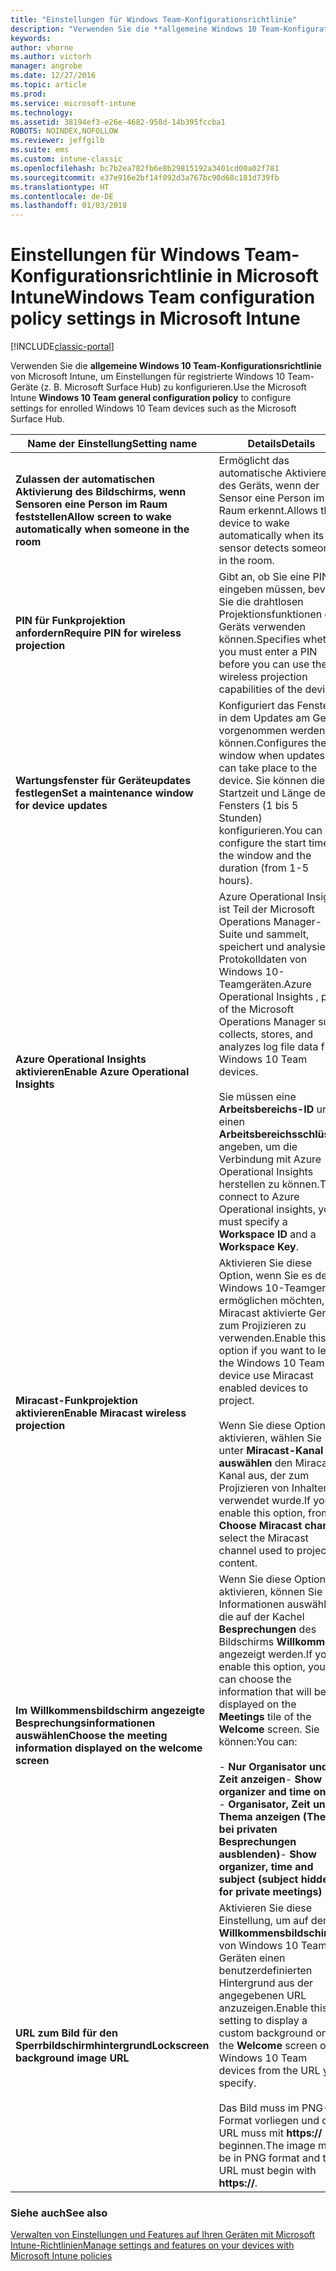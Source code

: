 ```yaml
---
title: "Einstellungen für Windows Team-Konfigurationsrichtlinie"
description: "Verwenden Sie die **allgemeine Windows 10 Team-Konfigurationsrichtlinie** von Microsoft Intune, um Einstellungen für registrierte Windows 10 Team-Geräte (z. B. Microsoft Surface Hub) zu konfigurieren."
keywords: 
author: vhorne
ms.author: victorh
manager: angrobe
ms.date: 12/27/2016
ms.topic: article
ms.prod: 
ms.service: microsoft-intune
ms.technology: 
ms.assetid: 38194ef3-e26e-4682-958d-14b395fccba1
ROBOTS: NOINDEX,NOFOLLOW
ms.reviewer: jeffgilb
ms.suite: ems
ms.custom: intune-classic
ms.openlocfilehash: bc7b2ea782fb6e8b29815192a3401cd00a02f781
ms.sourcegitcommit: e37e916e2bf14f092d3a767bc90d68c181d739fb
ms.translationtype: HT
ms.contentlocale: de-DE
ms.lasthandoff: 01/03/2018
---
```

# <a name="windows-team-configuration-policy-settings-in-microsoft-intune"></a><span data-ttu-id="97c3e-103">Einstellungen für Windows Team-Konfigurationsrichtlinie in Microsoft Intune</span><span class="sxs-lookup"><span data-stu-id="97c3e-103">Windows Team configuration policy settings in Microsoft Intune</span></span>

[!INCLUDE[classic-portal](../includes/classic-portal.md)]

<span data-ttu-id="97c3e-104">Verwenden Sie die **allgemeine Windows 10 Team-Konfigurationsrichtlinie** von Microsoft Intune, um Einstellungen für registrierte Windows 10 Team-Geräte (z. B. Microsoft Surface Hub) zu konfigurieren.</span><span class="sxs-lookup"><span data-stu-id="97c3e-104">Use the Microsoft Intune **Windows 10 Team general configuration policy** to configure settings for enrolled Windows 10 Team devices such as the Microsoft Surface Hub.</span></span>


|<span data-ttu-id="97c3e-105">Name der Einstellung</span><span class="sxs-lookup"><span data-stu-id="97c3e-105">Setting name</span></span>|<span data-ttu-id="97c3e-106">Details</span><span class="sxs-lookup"><span data-stu-id="97c3e-106">Details</span></span>|
|----------------|-----------|
|<span data-ttu-id="97c3e-107">**Zulassen der automatischen Aktivierung des Bildschirms, wenn Sensoren eine Person im Raum feststellen**</span><span class="sxs-lookup"><span data-stu-id="97c3e-107">**Allow screen to wake automatically when someone in the room**</span></span>|<span data-ttu-id="97c3e-108">Ermöglicht das automatische Aktivieren des Geräts, wenn der Sensor eine Person im Raum erkennt.</span><span class="sxs-lookup"><span data-stu-id="97c3e-108">Allows the device to wake automatically when its sensor detects someone in the room.</span></span>|
|<span data-ttu-id="97c3e-109">**PIN für Funkprojektion anfordern**</span><span class="sxs-lookup"><span data-stu-id="97c3e-109">**Require PIN for wireless projection**</span></span>|<span data-ttu-id="97c3e-110">Gibt an, ob Sie eine PIN eingeben müssen, bevor Sie die drahtlosen Projektionsfunktionen des Geräts verwenden können.</span><span class="sxs-lookup"><span data-stu-id="97c3e-110">Specifies whether you must enter a PIN before you can use the wireless projection capabilities of the device.</span></span>|
|<span data-ttu-id="97c3e-111">**Wartungsfenster für Geräteupdates festlegen**</span><span class="sxs-lookup"><span data-stu-id="97c3e-111">**Set a maintenance window for device updates**</span></span>|<span data-ttu-id="97c3e-112">Konfiguriert das Fenster, in dem Updates am Gerät vorgenommen werden können.</span><span class="sxs-lookup"><span data-stu-id="97c3e-112">Configures the window when updates can take place to the device.</span></span> <span data-ttu-id="97c3e-113">Sie können die Startzeit und Länge des Fensters (1 bis 5 Stunden) konfigurieren.</span><span class="sxs-lookup"><span data-stu-id="97c3e-113">You can configure the start time of the window and the duration (from 1-5 hours).</span></span>|
|<span data-ttu-id="97c3e-114">**Azure Operational Insights aktivieren**</span><span class="sxs-lookup"><span data-stu-id="97c3e-114">**Enable Azure Operational Insights**</span></span>|<span data-ttu-id="97c3e-115">Azure Operational Insights ist Teil der Microsoft Operations Manager-Suite und sammelt, speichert und analysiert Protokolldaten von Windows 10-Teamgeräten.</span><span class="sxs-lookup"><span data-stu-id="97c3e-115">Azure Operational Insights , part of the Microsoft Operations Manager suite collects, stores, and analyzes log file data from Windows 10 Team devices.</span></span><br /><br /><span data-ttu-id="97c3e-116">Sie müssen eine **Arbeitsbereichs-ID** und einen **Arbeitsbereichsschlüssel** angeben, um die Verbindung mit Azure Operational Insights herstellen zu können.</span><span class="sxs-lookup"><span data-stu-id="97c3e-116">To connect to Azure Operational insights, you must specify a **Workspace ID** and a **Workspace Key**.</span></span>|
|<span data-ttu-id="97c3e-117">**Miracast-Funkprojektion aktivieren**</span><span class="sxs-lookup"><span data-stu-id="97c3e-117">**Enable Miracast wireless projection**</span></span>|<span data-ttu-id="97c3e-118">Aktivieren Sie diese Option, wenn Sie es dem Windows 10-Teamgerät ermöglichen möchten, für Miracast aktivierte Geräte zum Projizieren zu verwenden.</span><span class="sxs-lookup"><span data-stu-id="97c3e-118">Enable this option if you want to let the Windows 10 Team device use Miracast enabled devices to project.</span></span><br /><br /><span data-ttu-id="97c3e-119">Wenn Sie diese Option aktivieren, wählen Sie unter **Miracast-Kanal auswählen** den Miracast-Kanal aus, der zum Projizieren von Inhalten verwendet wurde.</span><span class="sxs-lookup"><span data-stu-id="97c3e-119">If you enable this option, from **Choose Miracast channel** select the Miracast channel used to project content.</span></span>|
|<span data-ttu-id="97c3e-120">**Im Willkommensbildschirm angezeigte Besprechungsinformationen auswählen**</span><span class="sxs-lookup"><span data-stu-id="97c3e-120">**Choose the meeting information displayed on the welcome screen**</span></span>|<span data-ttu-id="97c3e-121">Wenn Sie diese Option aktivieren, können Sie die Informationen auswählen, die auf der Kachel **Besprechungen** des Bildschirms **Willkommen** angezeigt werden.</span><span class="sxs-lookup"><span data-stu-id="97c3e-121">If you enable this option, you can choose the information that will be displayed on the **Meetings** tile of the **Welcome** screen.</span></span> <span data-ttu-id="97c3e-122">Sie können:</span><span class="sxs-lookup"><span data-stu-id="97c3e-122">You can:</span></span><br /><br /><span data-ttu-id="97c3e-123">-   **Nur Organisator und Zeit anzeigen**</span><span class="sxs-lookup"><span data-stu-id="97c3e-123">-   **Show organizer and time only**</span></span><br /><span data-ttu-id="97c3e-124">-   **Organisator, Zeit und Thema anzeigen (Thema bei privaten Besprechungen ausblenden)**</span><span class="sxs-lookup"><span data-stu-id="97c3e-124">-   **Show organizer, time and subject (subject hidden for private meetings)**</span></span>|
|<span data-ttu-id="97c3e-125">**URL zum Bild für den Sperrbildschirmhintergrund**</span><span class="sxs-lookup"><span data-stu-id="97c3e-125">**Lockscreen background image URL**</span></span>|<span data-ttu-id="97c3e-126">Aktivieren Sie diese Einstellung, um auf dem **Willkommensbildschirm** von Windows 10 Team-Geräten einen benutzerdefinierten Hintergrund aus der angegebenen URL anzuzeigen.</span><span class="sxs-lookup"><span data-stu-id="97c3e-126">Enable this setting to display a custom background on the **Welcome** screen of Windows 10 Team devices from the URL you specify.</span></span><br /><br /><span data-ttu-id="97c3e-127">Das Bild muss im PNG-Format vorliegen und die URL muss mit **https://** beginnen.</span><span class="sxs-lookup"><span data-stu-id="97c3e-127">The image must be in PNG format and the URL must begin with **https://**.</span></span>|


### <a name="see-also"></a><span data-ttu-id="97c3e-128">Siehe auch</span><span class="sxs-lookup"><span data-stu-id="97c3e-128">See also</span></span>
[<span data-ttu-id="97c3e-129">Verwalten von Einstellungen und Features auf Ihren Geräten mit Microsoft Intune-Richtlinien</span><span class="sxs-lookup"><span data-stu-id="97c3e-129">Manage settings and features on your devices with Microsoft Intune policies</span></span>](manage-settings-and-features-on-your-devices-with-microsoft-intune-policies.md)

